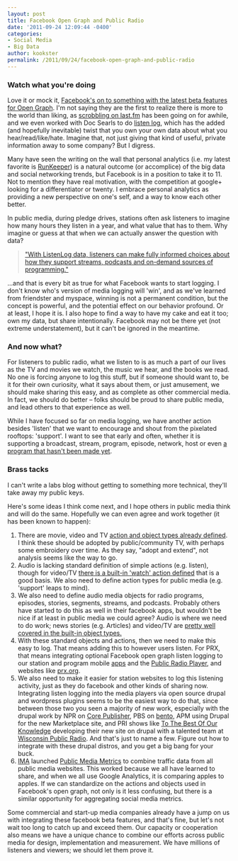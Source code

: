 ```yaml
---
layout: post
title: Facebook Open Graph and Public Radio
date: '2011-09-24 12:09:44 -0400'
categories:
- Social Media
- Big Data
author: kookster
permalink: /2011/09/24/facebook-open-graph-and-public-radio
---
```

<h3>Watch what you're doing</h3>
<p>Love it or mock it, <a href="https://developers.facebook.com/docs/beta/" target="_blank">Facebook's on to something with the latest beta features for Open Graph</a>.  I'm not saying they are the first to realize there is more to the world than liking, as <a href="http://www.last.fm/help/faq?category=Scrobbling" target="_blank">scrobbling on last.fm</a> has been going on for awhile, and we even worked with Doc Searls to do <a href="http://cyber.law.harvard.edu/projectvrm/ListenLog" target="_blank">listen log</a>, which has the added (and hopefully inevitable) twist that you own your own data about what you hear/read/like/hate.  Imagine that, not just giving that kind of useful, private information away to some company?  But I digress.</p>
<p>Many have seen the writing on the wall that personal analytics (i.e. my latest favorite is <a href="http://runkeeper.com/" target="_blank">RunKeeper</a>) is a natural outcome (or accomplice) of the  big data and social networking trends, but Facebook is in a position to take it to 11.  Not to mention they have real motivation, with the competition at google+ looking for a differentiator or twenty.  I embrace personal analytics as providing a new perspective on one's self, and a way to know each other better.</p>
<p>In public media, during pledge drives, stations often ask listeners to imagine how many hours they listen in a year, and what value that has to them. Why imagine or guess at that when we can actually answer the question with data?</p>
<blockquote><p><a href="http://cyber.law.harvard.edu/projectvrm/ListenLog">"With ListenLog data, listeners can make fully informed choices about how they support streams, podcasts and on-demand sources of programming."</a></p></blockquote>
<p>...and that is every bit as true for what Facebook wants to start logging.  I don't know who's version of media logging will 'win', and as we've learned from friendster and myspace, winning is not a permanent condition, but the concept is powerful, and the potential effect on our behavior profound.  Or at least, I hope it is.  I also hope to find a way to have my cake and eat it too; own my data, but share intentionally.  Facebook may not be there yet (not extreme understatement), but it can't be ignored in the meantime.</p>
<h3>And now what?</h3>
<p>For listeners to public radio, what we listen to is as much a part of our lives as the TV and movies we watch, the music we hear, and the books we read.  No one is forcing anyone to log this stuff, but if someone should want to, be it for their own curiosity, what it says about them, or just amusement, we should make sharing this easy, and as complete as other commercial media.  In fact, we should do better &ndash; folks should be proud to share public media, and lead others to that experience as well.  </p>
<p>While I have focused so far on media logging, we have another action besides 'listen' that we want to encourage and shout from the pixelated rooftops: 'support'.  I want to see that early and often, whether it is supporting a broadcast, stream, program, episode, network, host or even <a href="http://spot.us/" target="blank">a program that hasn't been made yet</a>.</p>
<h3>Brass tacks</h3>
<p>I can't write a labs blog without getting to something more technical, they'll take away my public keys.</p>
<p>Here's some ideas I think come next, and I hope others in public media think and will do the same. Hopefully we can even agree and work together (it has been known to happen):</p>
<ol>
<li>There are movie, video and TV <a href="http://developers.facebook.com/docs/beta/opengraph/objects/builtin/", target="_blank">action and object types already defined<a/>.  I think these should be adopted by public/community TV, with perhaps some embroidery over time.  As they say, "adopt and extend", not analysis seems like the way to go.</li>
<li>Audio is lacking standard definition of simple actions (e.g. listen), though for video/TV <a href="http://developers.facebook.com/docs/beta/opengraph/actions/builtin/" target="_blank">there is a built-in 'watch' action defined</a> that is a good basis. We also need to define action types for public media (e.g. 'support' leaps to mind).</li>
<li>We also need to define audio media objects for radio programs, episodes, stories, segments, streams, and podcasts.  Probably others have started to do this as well in their facebook apps, but wouldn't be nice if at least in public media we could agree? Audio is where we need to do work; news stories (e.g. Articles) and video/TV are <a href="http://developers.facebook.com/docs/beta/opengraph/objects/builtin/", target="_blank">pretty well covered in the built-in object types.</a></li>
<li>With these standard objects and actions, then we need to make this easy to log.  That means adding this to however users listen.  For PRX, that means integrating optional Facebook open graph listen logging to our station and program mobile <a href="http://apps.prx.org" target="_blank">apps</a> and the <a href="http://apps.prx.org/our-apps/public-radio-player/" target="_blank">Public Radio Player</a>, and websites like <a href="http://www.prx.org" target="_blank">prx.org</a>.</li>
<li>We also need to make it easier for station websites to log this listening activity, just as they do facebook and other kinds of sharing now.  Integrating listen logging into the media players via open source drupal and wordpress plugins seems to be the easiest way to do that, since between those two you seen a majority of new work, especially with the drupal work by NPR on <a href="http://core.digitalservices.npr.org/">Core Publisher</a>, PBS on <a href="http://www.pbs.org/services/open/applications/bento/">bento</a>, APM using Drupal for the new Marketplace site, and PRI shows like <a href="http://ttbook.org/">To The Best Of Our Knowledge</a> developing their new site on drupal with a talented team at <a href="http://wpr.org/" target="_blank">Wisconsin Public Radio</a>.  And that's just to name a few.  Figure out how to integrate with these drupal distros, and you get a big bang for your buck.</li>
<li><a href="http://www.integratedmedia.org/" target="_blank">IMA</a> launched <a href="http://publicmediametrics.org/">Public Media Metrics</a> to combine traffic data from all public media websites.  This worked because we all have learned to share, and when we all use Google Analytics, it is comparing apples to apples.  If we can standardize on the actions and objects used in Facebook's open graph, not only is it less confusing, but there is a similar opportunity for aggregating social media metrics.</li>
</ol>
<p>Some commercial and start-up media companies already have a jump on us with integrating these facebook beta features, and that's fine, but let's not wait too long to catch up and exceed them.  Our capacity or cooperation also means we have a unique chance to combine our efforts across public media for design, implementation and measurement. We have millions of listeners and viewers; we should let them prove it.</p>
